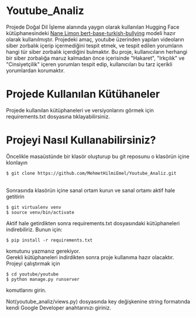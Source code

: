 # Youtube_Analiz

  Projede Doğal Dil İşleme alanında yaygın olarak kullanılan Hugging Face
  kütüphanesindeki
  <a href="https://huggingface.co/nanelimon/bert-base-turkish-bullying"
    >Nane Limon bert-base-turkish-bullying</a>
  modeli hazır olarak kullanılmıştır. Projedeki amaç, youtube üzerinden
  yapılan videoların siber zorbalık içerip içermediğini tespit etmek, ve
  tespit edilen yorumların hangi tür siber zorbalık içerdiğini bulmaktır.
  Bu proje, kullanıcıların herhangi bir siber zorbalığa maruz kalmadan
  önce içerisinde "Hakaret", "Irkçılık" ve "Cinsiyetçilik" içeren
  yorumları tespit edip, kullanıcıları bu tarz içerikli yorumlardan
  korumaktır.

# Projede Kullanılan Kütühaneler
Projede kullanılan kütüphaneleri ve versiyonlarını görmek için requirements.txt dosyasına tıklayabilirsiniz.

# Projeyi Nasıl Kullanabilirsiniz?
Öncelikle masaüstünde bir klasör oluşturup bu git reposunu o klasörün içine klonlayın <br>

```
$ git clone https://github.com/MehmetHilmiEmel/Youtube_Analiz.git
```
<br>
Sonrasında klasörün içine sanal ortam kurun ve sanal ortamı aktif hale getitirin

```
$ git virtualenv venv
$ source venv/bin/activate
```
Aktif hale getirdikten sonra requirements.txt dosyasındaki kütüphaneleri indirebiliriz. Bunun için:

```
$ pip install -r requirements.txt
```

komutunu yazmanız gerekiyor.<br>
Gerekli kütüphaneleri indirdikten sonra proje kullanıma hazır olacaktır. Projeyi çalıştırmak için

```
$ cd youtube/youtube
$ python manage.py runserver
```

komutlarını girin. 

Not(youtube_analiz/views.py) dosyasında key değişkenine string formatında kendi Google Developer anahtarınızı giriniz.
